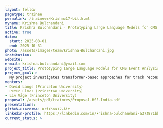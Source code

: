 ```yaml
---
layout: fellow
pagetype: trainee
permalink: /trainees/Krishna17-bit.html
myname: Krishna Bulchandani
title: Krishna Bulchandani - Prototyping Large Language Models for CMS Event Analysis
active: true
dates:
  start: 2025-08-01
  end: 2025-10-31
photo: /assets/images/team/Krishna-Bulchandani.jpg
institution:
website:
e-mail: krishna.bulchandani@ymail.com
project_title: Prototyping Large Language Models for CMS Event Analysis in the HL-LHC Era
project_goal: >
  My project investigates transformer-based approaches for track reconstruction in CMS Phase-2 at the High-Luminosity LHC, where data volumes and pile-up conditions are unprecedented. By representing detector hits as doublets—pairs of geometrically consistent hits—I aim to reduce input complexity and apply efficient transformer architectures with scalable attention mechanisms such as locality-sensitive hashing (LSH). The model will be pretrained with masked token objectives and fine-tuned for full track reconstruction in high pile-up environments. The goal is to deliver a compact, CMS Phase-2–ready transformer pipeline that matches or surpasses current graph neural network trackers in efficiency, latency, and scalability, paving the way for modern large-model methods in future particle physics reconstruction tasks.
mentors:
- David Lange (Princeton University)
- Peter Elmer (Princeton University)
- Liv Våge (Princeton University)
proposal: /assets/pdf/trainees/Proposal-HSF-India.pdf
presentations:
github-username: Krishna17-bit
linkedin-profile: https://linkedin.com/in/krishna-bulchandani-a373871bb/
current_status: >
---
```

